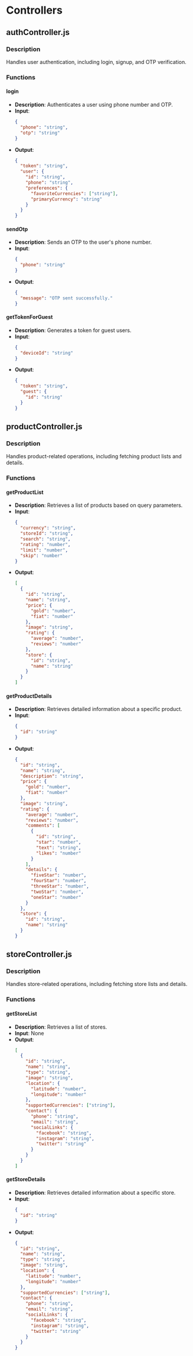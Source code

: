 # Controllers

## authController.js

### Description
Handles user authentication, including login, signup, and OTP verification.

### Functions

#### login
- **Description**: Authenticates a user using phone number and OTP.
- **Input**: 
  ```json
  {
    "phone": "string",
    "otp": "string"
  }
  ```
- **Output**: 
  ```json
  {
    "token": "string",
    "user": {
      "id": "string",
      "phone": "string",
      "preferences": {
        "favoriteCurrencies": ["string"],
        "primaryCurrency": "string"
      }
    }
  }
  ```

#### sendOtp
- **Description**: Sends an OTP to the user's phone number.
- **Input**: 
  ```json
  {
    "phone": "string"
  }
  ```
- **Output**: 
  ```json
  {
    "message": "OTP sent successfully."
  }
  ```

#### getTokenForGuest
- **Description**: Generates a token for guest users.
- **Input**: 
  ```json
  {
    "deviceId": "string"
  }
  ```
- **Output**: 
  ```json
  {
    "token": "string",
    "guest": {
      "id": "string"
    }
  }
  ```

## productController.js

### Description
Handles product-related operations, including fetching product lists and details.

### Functions

#### getProductList
- **Description**: Retrieves a list of products based on query parameters.
- **Input**: 
  ```json
  {
    "currency": "string",
    "storeId": "string",
    "search": "string",
    "rating": "number",
    "limit": "number",
    "skip": "number"
  }
  ```
- **Output**: 
  ```json
  [
    {
      "id": "string",
      "name": "string",
      "price": {
        "gold": "number",
        "fiat": "number"
      },
      "image": "string",
      "rating": {
        "average": "number",
        "reviews": "number"
      },
      "store": {
        "id": "string",
        "name": "string"
      }
    }
  ]
  ```

#### getProductDetails
- **Description**: Retrieves detailed information about a specific product.
- **Input**: 
  ```json
  {
    "id": "string"
  }
  ```
- **Output**: 
  ```json
  {
    "id": "string",
    "name": "string",
    "description": "string",
    "price": {
      "gold": "number",
      "fiat": "number"
    },
    "image": "string",
    "rating": {
      "average": "number",
      "reviews": "number",
      "comments": [
        {
          "id": "string",
          "star": "number",
          "text": "string",
          "likes": "number"
        }
      ],
      "details": {
        "fiveStar": "number",
        "fourStar": "number",
        "threeStar": "number",
        "twoStar": "number",
        "oneStar": "number"
      }
    },
    "store": {
      "id": "string",
      "name": "string"
    }
  }
  ```

## storeController.js

### Description
Handles store-related operations, including fetching store lists and details.

### Functions

#### getStoreList
- **Description**: Retrieves a list of stores.
- **Input**: None
- **Output**: 
  ```json
  [
    {
      "id": "string",
      "name": "string",
      "type": "string",
      "image": "string",
      "location": {
        "latitude": "number",
        "longitude": "number"
      },
      "supportedCurrencies": ["string"],
      "contact": {
        "phone": "string",
        "email": "string",
        "socialLinks": {
          "facebook": "string",
          "instagram": "string",
          "twitter": "string"
        }
      }
    }
  ]
  ```

#### getStoreDetails
- **Description**: Retrieves detailed information about a specific store.
- **Input**: 
  ```json
  {
    "id": "string"
  }
  ```
- **Output**: 
  ```json
  {
    "id": "string",
    "name": "string",
    "type": "string",
    "image": "string",
    "location": {
      "latitude": "number",
      "longitude": "number"
    },
    "supportedCurrencies": ["string"],
    "contact": {
      "phone": "string",
      "email": "string",
      "socialLinks": {
        "facebook": "string",
        "instagram": "string",
        "twitter": "string"
      }
    }
  }
  ```

